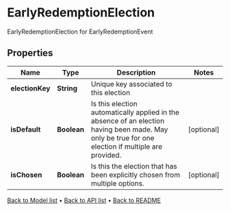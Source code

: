 

# EarlyRedemptionElection

EarlyRedemptionElection for EarlyRedemptionEvent

## Properties

| Name | Type | Description | Notes |
|------------ | ------------- | ------------- | -------------|
|**electionKey** | **String** | Unique key associated to this election |  |
|**isDefault** | **Boolean** | Is this election automatically applied in the absence of an election having been made. May only be true for one election if multiple are provided. |  [optional] |
|**isChosen** | **Boolean** | Is this the election that has been explicitly chosen from multiple options. |  [optional] |



[Back to Model list](../README.md#documentation-for-models) &#8226; [Back to API list](../README.md#documentation-for-api-endpoints) &#8226; [Back to README](../README.md)


